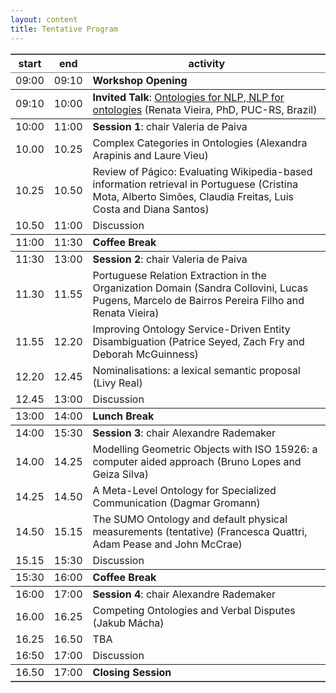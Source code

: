 ```yaml
---
layout: content
title: Tentative Program
---
```


<table border="2" cellspacing="0" cellpadding="6" rules="groups" class="content" frame="hsides">
<thead>
<tr>
<th scope="col">start</th>
<th scope="col">end</th>
<th scope="col">activity</th>
</tr>
</thead>
<tbody>
<tr>
<td>09:00</td>
<td>09:10</td>
<td><b>Workshop Opening</b></td>
</tr>
</tbody>
<tbody>
<tr>
<td>09:10</td>
<td>10:00</td>
<td><b>Invited Talk</b>: <a href="invited-speakers.html">Ontologies for NLP, NLP for ontologies</a> (Renata Vieira, PhD, PUC-RS, Brazil)</td>
</tr>
</tbody>
<tbody>
<tr>
<td>10:00</td>
<td>11:00</td>
<td><b>Session 1</b>: chair Valeria de Paiva</td>
</tr>

<tr>
<td>10.00</td>
<td>10.25</td>
<td>Complex Categories in Ontologies (Alexandra Arapinis and Laure Vieu)</td>
</tr>

<tr>
<td>10.25</td>
<td>10.50</td>
<td>Review of Págico: Evaluating Wikipedia-based information retrieval in Portuguese (Cristina Mota, Alberto Simões, Claudia Freitas, Luis Costa and Diana Santos)</td>
</tr>

<tr>
<td>10.50</td>
<td>11:00</td>
<td>Discussion</td>
</tr>
</tbody>
<tbody>
<tr>
<td>11:00</td>
<td>11:30</td>
<td><b>Coffee Break</b></td>
</tr>
</tbody>
<tbody>
<tr>
<td>11:30</td>
<td>13:00</td>
<td><b>Session 2</b>: chair Valeria de Paiva</td>
</tr>

<tr>
<td>11.30</td>
<td>11.55</td>
<td>Portuguese Relation Extraction in the Organization Domain (Sandra Collovini, Lucas Pugens, Marcelo de Bairros Pereira Filho and Renata Vieira)</td>
</tr>

<tr>
<td>11.55</td>
<td>12.20</td>
<td>Improving Ontology Service-Driven Entity Disambiguation (Patrice Seyed, Zach Fry and Deborah McGuinness)</td>
</tr>

<tr>
<td>12.20</td>
<td>12.45</td>
<td>Nominalisations: a lexical semantic proposal (Livy Real)</td>
</tr>

<tr>
<td>12.45</td>
<td>13:00</td>
<td>Discussion</td>
</tr>
</tbody>
<tbody>
<tr>
<td>13:00</td>
<td>14:00</td>
<td><b>Lunch Break</b></td>
</tr>
</tbody>
<tbody>
<tr>
<td>14:00</td>
<td>15:30</td>
<td><b>Session 3</b>: chair Alexandre Rademaker</td>
</tr>

<tr>
<td>14.00</td>
<td>14.25</td>
<td>Modelling Geometric Objects with ISO 15926: a computer aided approach (Bruno Lopes and Geiza Silva)</td>
</tr>

<tr>
<td>14.25</td>
<td>14.50</td>
<td>A Meta-Level Ontology for Specialized Communication (Dagmar Gromann)</td>
</tr>

<tr>
<td>14.50</td>
<td>15.15</td>
<td>The SUMO Ontology and default physical measurements (tentative) (Francesca Quattri, Adam Pease and John McCrae)</td>
</tr>

<tr>
<td>15.15</td>
<td>15:30</td>
<td>Discussion</td>
</tr>
</tbody>
<tbody>
<tr>
<td>15:30</td>
<td>16:00</td>
<td><b>Coffee Break</b></td>
</tr>
</tbody>
<tbody>
<tr>
<td>16:00</td>
<td>17:00</td>
<td><b>Session 4</b>: chair Alexandre Rademaker</td>
</tr>

<tr>
<td>16.00</td>
<td>16.25</td>
<td>Competing Ontologies and Verbal Disputes (Jakub Mácha)</td>
</tr>

<tr>
<td>16.25</td>
<td>16.50</td>
<td>TBA</td>
</tr>

<tr>
<td>16:50</td>
<td>17:00</td>
<td>Discussion</td>
</tr>
</tbody>
<tbody>
<tr>
<td>16.50</td>
<td>17:00</td>
<td><b>Closing Session</b></td>
</tr>
</tbody>
</table>
